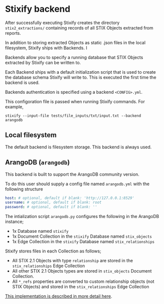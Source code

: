 # Stixify backend

After successfully executing Stixify creates the directory `stix2_extractions/` containing records of all STIX Objects extracted from reports.

In addition to storing extracted Objects as static .json files in the local filesystem, Stixify ships with Backends. I

Backends allow you to specify a running database that STIX Objects extracted by Stixify can be written to.

Each Backend ships with a default initialization script that is used to create the database schema Stixify will write to. This is executed the first time the backend is used.

Backends authentication is specified using a backend `<CONFIG>.yml`.

This configoration file is passed when running Stixify commands. For example, 

```shell
stixify --input-file tests/file_inputs/txt/input.txt --backend arangodb
```

## Local filesystem

The default backend is filesystem storage. This backend is always used.

## ArangoDB (`arangodb`)

This backend is built to support the ArangoDB community version.

To do this user should supply a config file named `arangodb.yml` with the following structure

```yml
host: # optional, default if blank: 'http://127.0.0.1:8529'
username: # optional, default if blank: root
password: # optional, default if blank: ''
```

The intialization script `arangodb.py` configures the following in the ArangoDB instance;

* 1x Database named `stixify`
* 1x Document Collection in the `stixify` Database named `stix_objects`
* 1x Edge Collection in the `stixify` Database named `stix_relationships`

Stixify stores files in each Collection as follows;

* All STIX 2.1 Objects with type `relationship` are stored in the `stix_relationships` Edge Collection
* All other STIX 2.1 Objects types are stored in `stix_objects` Document Collection.
* All `*_refs` properties are converted to custom relationship objects (not STIX Objects) and stored  in the `stix_relationships` Edge Collection

[This implementation is described in more detail here](https://www.signalscorps.com/blog/2021/storing-stix-2_1-objects-database/).
